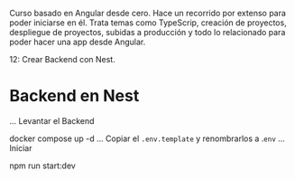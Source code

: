 Curso basado en Angular desde cero. Hace un recorrido por extenso para poder iniciarse en él. Trata temas como TypeScrip, creación de proyectos, despliegue de proyectos, subidas a producción y todo lo relacionado para poder hacer una app desde Angular.

12: Crear Backend con Nest.

# Backend en Nest
...
Levantar el Backend

docker compose up -d
...
Copiar el ```.env.template``` y renombrarlos a .```env```
...
Iniciar

npm run start:dev